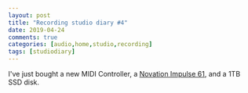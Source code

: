 ```yaml
---
layout: post
title: "Recording studio diary #4"
date: 2019-04-24
comments: true
categories: [audio,home,studio,recording]
tags: [studiodiary]
---
```


I've just bought a new MIDI Controller, a [Novation Impulse 61](https://novationmusic.com/en/keys/impulse), and a 1TB SSD disk.
